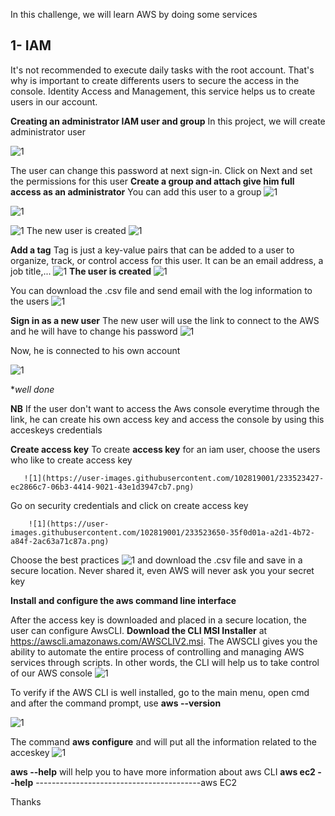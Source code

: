 In this challenge, we will learn AWS by doing some services


## 1- IAM
It's not recommended to execute daily tasks with the root account. That's why is important to create differents users to secure the access in the console. Identity Access and Management, this service helps us to create users in our account.

**Creating an administrator IAM user and group**
In this project, we will create administrator user

![1](https://user-images.githubusercontent.com/102819001/233518450-d5709ceb-3678-4ba3-9e49-dec67bc7fef5.png)

The user can change this password at next sign-in. Click on Next and set the permissions for this user
**Create a group and attach give him full access as an administrator**
You can add this user to a group
![1](https://user-images.githubusercontent.com/102819001/233518691-861e3fd4-0ef7-4327-9860-c457ecbab78e.png)

![1](https://user-images.githubusercontent.com/102819001/233519017-5f00f31e-7e0c-4273-8bcc-51cdec9ad8cc.png)

![1](https://user-images.githubusercontent.com/102819001/233519259-199d9b41-627a-404f-b33c-f0ad28837f3b.png)
The new user is created
![1](https://user-images.githubusercontent.com/102819001/233519487-768c223a-28b0-4fa0-9293-db3ae41d0336.png)

**Add a tag** Tag is just a key-value pairs that can be added to a user to organize, track, or control access for this user. It can be an email address, a job title,...
![1](https://user-images.githubusercontent.com/102819001/233520044-2b4b0273-e69a-4803-9af2-642070aaabd6.png)
**The user is created**
![1](https://user-images.githubusercontent.com/102819001/233520179-34fa9151-7d64-49c3-bff9-9b304683ded6.png)

You can download the .csv file and send email with the log information to the users
![1](https://user-images.githubusercontent.com/102819001/233521138-16842899-75c7-4e37-95bd-70b2ee0709ea.png)
 
 **Sign in as a new user**
 The new user will use the link to connect to the AWS and he will have to change his password
 ![1](https://user-images.githubusercontent.com/102819001/233521358-22689e25-236c-4657-94e1-330457179036.png)

Now, he is connected to his own account

![1](https://user-images.githubusercontent.com/102819001/233521602-b04850d4-febe-4e33-913e-6592f562488d.png)

**well done*

**NB** If the user don't want to access the Aws console everytime through the link, he can create his own access key and access the console by using this acceskeys credentials

**Create access key**
To create **access key** for an iam user, choose the users who like to create access key           
            
       ![1](https://user-images.githubusercontent.com/102819001/233523427-ec2866c7-06b3-4414-9021-43e1d3947cb7.png)
     
  Go on security credentials and click on create access key
  
        ![1](https://user-images.githubusercontent.com/102819001/233523650-35f0d01a-a2d1-4b72-a84f-2ac63a71c87a.png)
    
 Choose the best practices
 ![1](https://user-images.githubusercontent.com/102819001/233524135-5f44bbd4-8aba-4253-91eb-4f8f57d70d3b.png)
and download the .csv file and save in a secure location. Never shared it, even AWS will never ask you your secret key

**Install and configure the aws command line interface**

After the access key is downloaded and placed in a secure location, the user can configure AwsCLI.
**Download the CLI MSI Installer** at https://awscli.amazonaws.com/AWSCLIV2.msi.  The AWSCLI gives you the ability to automate the entire process of controlling and managing AWS services through scripts. In other words, the CLI will help us to take control of our AWS console
  ![1](https://user-images.githubusercontent.com/102819001/233526055-3f0dbe73-c940-4fbd-8e24-70383fbc9ce0.png)

To verify if the AWS CLI is well installed, go to the main menu, open cmd and after the command prompt, use **aws --version**

![1](https://user-images.githubusercontent.com/102819001/233526813-7b728a89-fc9e-4b56-bf0e-291023d740ee.png)

The command **aws configure** and will put all the information related to the acceskey
![1](https://user-images.githubusercontent.com/102819001/233528508-95afa6a8-315c-4bfb-ac5c-31f064c37e8e.png)

**aws --help** will help you to have more information about aws CLI
**aws ec2 --help** -----------------------------------------aws EC2
 
 Thanks











            
            

